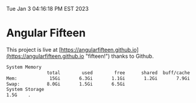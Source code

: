 Tue Jan  3 04:16:18 PM EST 2023

# Angular Fifteen


This project is live at [https://angularfifteen.github.io](https://angularfifteen.github.io "fifteen!") thanks to Github.

```bash
System Memory
               total        used        free      shared  buff/cache   available
Mem:            15Gi       6.3Gi       1.1Gi       1.2Gi       7.9Gi       7.4Gi
Swap:          8.0Gi       1.5Gi       6.5Gi
System Storage
1.5G	.

